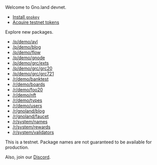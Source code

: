 Welcome to Gno.land devnet.

 * [Install `gnokey`](https://github.com/gnolang/gno/)
 * [Acquire testnet tokens](/faucet)

Explore new packages.

 * [/p/demo/avl](/p/demo/avl)
 * [/p/demo/blog](/p/demo/blog)
 * [/p/demo/flow](/p/demo/flow)
 * [/p/demo/gnode](/p/demo/gnode)
 * [/p/demo/grc/exts](/p/demo/grc/exts)
 * [/p/demo/grc/grc20](/p/demo/grc/grc20)
 * [/p/demo/grc/grc721](/p/demo/grc/grc721)
 * [/r/demo/banktest](/r/demo/banktest)
 * [/r/demo/boards](/r/demo/boards)
 * [/r/demo/foo20](/r/demo/foo20)
 * [/r/demo/nft](/r/demo/nft)
 * [/r/demo/types](/r/demo/types)
 * [/r/demo/users](/r/demo/users)
 * [/r/gnoland/blog](/r/gnoland/blog)
 * [/r/gnoland/faucet](/r/gnoland/faucet)
 * [/r/system/names](/r/system/names)
 * [/r/system/rewards](/r/system/rewards)
 * [/r/system/validators](/r/system/validators)

This is a testnet.
Package names are not guaranteed to be available for production.

Also, join our [Discord](https://discord.gg/tF2X8M6cVj).
